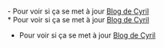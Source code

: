 <br />-&nbsp;Pour voir si ça se met à jour&nbsp;[Blog de Cyril](https://horsty.fr)<br />* Pour voir si ça se met à jour [Blog de Cyril](https://horsty.fr)  
- Pour voir si ça se met à jour [Blog de Cyril](https://horsty.fr)